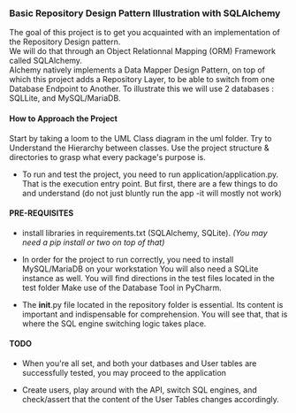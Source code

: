 ### Basic Repository Design Pattern Illustration with SQLAlchemy ###

The goal of this project is to get you acquainted with an implementation of the Repository Design pattern.<br>
We will do that through an Object Relationnal Mapping (ORM) Framework called SQLAlchemy.<br>
Alchemy natively implements a Data Mapper Design Pattern, on top of which this project adds a Repository Layer, to be able to switch from one Database Endpoint to Another. To illustrate this we will use 2 databases : SQLLite, and MySQL/MariaDB.<br>

#### How to Approach the Project ####

Start by taking a loom to the UML Class diagram in the uml folder.
Try to Understand the Hierarchy between classes.
Use the project structure & directories to grasp what every package's purpose is.

- To run and test the project, you need to run application/application.py. That is the execution entry point.
  But first, there are a few things to do and understand (do not just bluntly run the app -it will mostly not work)
  
#### PRE-REQUISITES ####

- install libraries in requirements.txt (SQLAlchemy, SQLite). *(You may need a pip install or two on top of that)*

- In order for the project to run correctly, you need to install MySQL/MariaDB on your workstation
  You will also need a SQLite instance as well.
  You will find directions in the test files located in the test folder
  Make use of the Database Tool in PyCharm.
  
- The __init__.py file located in the repository folder is essential. 
  Its content is important and indispensable for comprehension. 
  You will see that, that is where the SQL engine switching logic takes place.

#### TODO ####

- When you're all set, and both your datbases and User tables are successfully tested, you may proceed to the application

- Create users, play around with the API, switch SQL engines, and check/assert that the content of the User Tables changes accordingly.


